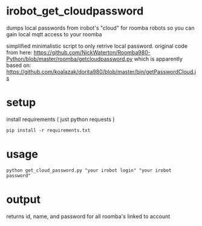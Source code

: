 # irobot_get_cloudpassword
dumps local passwords from irobot's "cloud" for roomba robots so you can gain local mqtt access to your roomba

simplified minimalistic script to only retrive local password. 
original code from here: https://github.com/NickWaterton/Roomba980-Python/blob/master/roomba/getcloudpassword.py
which is apparently based on: https://github.com/koalazak/dorita980/blob/master/bin/getPasswordCloud.js


# setup
install requirements ( just python requests )
```
pip install -r requirements.txt
```

# usage
```
python get_cloud_password.py "your irobot login" "your irobot password"
```

# output
returns id, name, and password for all roomba's linked to account
